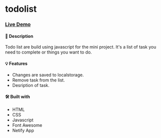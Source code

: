 # todolist

### [Live Demo](https://shuvishma.github.io/todolist/)

#### 📝 Description
Todo list are build using javascript for the mini project. It's a list of task you need to complete or things you want to do.

#### 💡 Features
* Changes are saved to localstorage.
* Remove task from the list.
* Desription of task.

#### 🛠️ Built with
* HTML
* CSS
* Javascript
* Font Awesome
* Netify App
